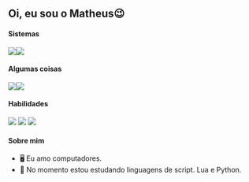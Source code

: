 ## Oi, eu sou o Matheus😉

#### Sistemas 
<div>
<img src="https://img.shields.io/badge/Windows-0078D6?style=for-the-badge&logo=windows&logoColor=white"/><img src="https://img.shields.io/badge/Zorin%20OS-0CC1F3?style=for-the-badge&logo=zorin&logoColor=white"/>
</div>

#### Algumas coisas 
<div>
  <img src="https://img.shields.io/badge/Eu programo no Atom-66595C?style=for-the-badge&logo=Atom&logoColor=white"/><img src="https://img.shields.io/badge/Eu navego no Firefox-FF7139?style=for-the-badge&logo=Firefox-Browser&logoColor=white"/>
</div>

#### Habilidades
<div>
  <img src="https://img.shields.io/badge/Lua-2C2D72?style=for-the-badge&logo=lua&logoColor=black"/>
  <img src="https://img.shields.io/badge/Python-14354C?style=for-the-badge&logo=python&logoColor=white"/>
  <img src="https://img.shields.io/badge/HTML5-E34F26?style=for-the-badge&logo=html5&logoColor=white"/>
</div>

#### Sobre mim
<ul>
  <li>🖥️ Eu amo computadores.</li>
  <li>🌱 No momento estou estudando linguagens de script. Lua e Python.</li>
</ul>
